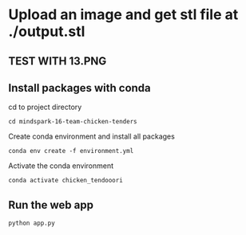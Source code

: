 # Upload an image and get stl file at ./output.stl

## TEST WITH 13.PNG

## Install packages with conda

cd to project directory

```
cd mindspark-16-team-chicken-tenders
```

Create conda environment and install all packages

```
conda env create -f environment.yml
```

Activate the conda environment

```
conda activate chicken_tendooori
```

## Run the web app

```
python app.py
```
